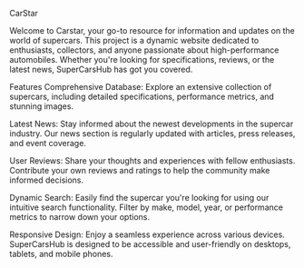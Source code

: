 CarStar

Welcome to Carstar, your go-to resource for information and updates on the world of supercars. This project is a dynamic website dedicated to enthusiasts, collectors, and anyone passionate about high-performance automobiles. Whether you're looking for specifications, reviews, or the latest news, SuperCarsHub has got you covered.

Features
Comprehensive Database: Explore an extensive collection of supercars, including detailed specifications, performance metrics, and stunning images.

Latest News: Stay informed about the newest developments in the supercar industry. Our news section is regularly updated with articles, press releases, and event coverage.

User Reviews: Share your thoughts and experiences with fellow enthusiasts. Contribute your own reviews and ratings to help the community make informed decisions.

Dynamic Search: Easily find the supercar you're looking for using our intuitive search functionality. Filter by make, model, year, or performance metrics to narrow down your options.

Responsive Design: Enjoy a seamless experience across various devices. SuperCarsHub is designed to be accessible and user-friendly on desktops, tablets, and mobile phones.

